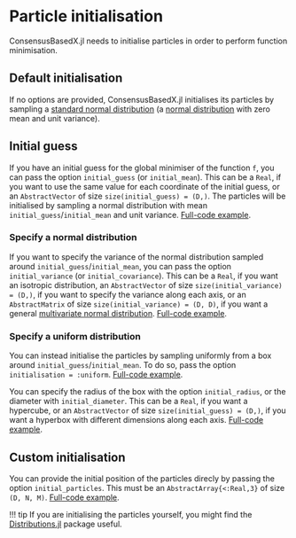 # Particle initialisation

ConsensusBasedX.jl needs to initialise particles in order to perform function minimisation.


## Default initialisation

If no options are provided, ConsensusBasedX.jl initialises its particles by sampling a [standard normal distribution](https://en.wikipedia.org/wiki/Normal_distribution#Standard_normal_distribution) (a [normal distribution](https://en.wikipedia.org/wiki/Normal_distribution) with zero mean and unit variance).


## Initial guess

If you have an initial guess for the global minimiser of the function `f`, you can pass the option `initial_guess` (or `initial_mean`). This can be a `Real`, if you want to use the same value for each coordinate of the initial guess, or an `AbstractVector` of size `size(initial_guess) = (D,)`. The particles will be initialised by sampling a normal distribution with mean `initial_guess`/`initial_mean` and unit variance. [Full-code example](https://github.com/PdIPS/ConsensusBasedX.jl/blob/main/examples/basic_usage/initial_guess.jl).


### Specify a normal distribution

If you want to specify the variance of the normal distribution sampled around `initial_guess`/`initial_mean`, you can pass the option `initial_variance` (or `initial_covariance`). This can be a `Real`, if you want an isotropic distribution, an `AbstractVector` of size `size(initial_variance) = (D,)`, if you want to specify the variance along each axis, or an `AbstractMatrix` of size `size(initial_variance) = (D, D)`, if you want a general [multivariate normal distribution](https://en.wikipedia.org/wiki/Multivariate_normal_distribution). [Full-code example](https://github.com/PdIPS/ConsensusBasedX.jl/blob/main/examples/basic_usage/initial_variance.jl).


### Specify a uniform distribution

You can instead initialise the particles by sampling uniformly from a box around `initial_guess`/`initial_mean`. To do so, pass the option `initialisation = :uniform`. [Full-code example](https://github.com/PdIPS/ConsensusBasedX.jl/blob/main/examples/basic_usage/initialisation_uniform.jl).

You can specify the radius of the box with the option `initial_radius`, or the diameter with `initial_diameter`. This can be a `Real`, if you want a hypercube, or an `AbstractVector` of size `size(initial_guess) = (D,)`, if you want a hyperbox with different dimensions along each axis. [Full-code example](https://github.com/PdIPS/ConsensusBasedX.jl/blob/main/examples/basic_usage/initial_radius.jl).


## Custom initialisation

You can provide the initial position of the particles direcly by passing the option `initial_particles`. This must be an `AbstractArray{<:Real,3}` of size `(D, N, M)`. [Full-code example](https://github.com/PdIPS/ConsensusBasedX.jl/blob/main/examples/basic_usage/initial_particles.jl).

!!! tip
    If you are initialising the particles yourself, you might find the [Distributions.jl](https://juliastats.org/Distributions.jl/stable/) package useful.
